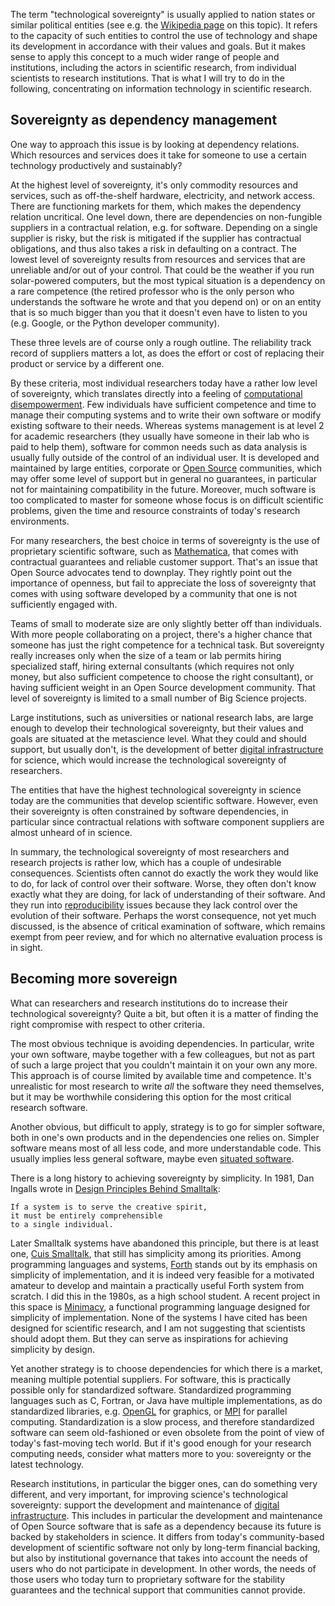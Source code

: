 The term "technological sovereignty" is usually applied to nation states or similar political entities (see e.g. the [Wikipedia page](https://en.wikipedia.org/wiki/Technological_sovereignty) on this topic). It refers to the capacity of such entities to control the use of technology and shape its development in accordance with their values and goals. But it makes sense to apply this concept to a much wider range of people and institutions, including the actors in scientific research, from individual scientists to research institutions. That is what I will try to do in the following, concentrating on information technology in scientific research.

## Sovereignty as dependency management

One way to approach this issue is by looking at dependency relations. Which resources and services does it take for someone to use a certain technology productively and sustainably?

At the highest level of sovereignty, it's only commodity resources and services, such as off-the-shelf hardware, electricity, and network access. There are functioning markets for them, which makes the dependency relation uncritical. One level down, there are dependencies on non-fungible suppliers in a contractual relation, e.g. for software. Depending on a single supplier is risky, but the risk is mitigated if the supplier has contractual obligations, and thus also takes a risk in defaulting on a contract. The lowest level of sovereignty results from resources and services that are unreliable and/or out of your control. That could be the weather if you run solar-powered computers, but the most typical situation is a dependency on a rare competence (the retired professor who is the only person who understands the software he wrote and that you depend on) or on an entity that is so much bigger than you that it doesn't even have to listen to you (e.g. Google, or the Python developer community).

These three levels are of course only a rough outline. The reliability track record of suppliers matters a lot, as does the effort or cost of replacing their product or service by a different one.

By these criteria, most individual researchers today have a rather low level of sovereignty, which translates directly into a feeling of [computational disempowerment](Computational%20disempowerment.md). Few individuals have sufficient competence and time to manage their computing systems and to write their own software or modify existing software to their needs. Whereas systems management is at level 2 for academic researchers (they usually have someone in their lab who is paid to help them), software for common needs such as data analysis is usually fully outside of the control of an individual user. It is developed and maintained by large entities, corporate or [Open Source](Open%20Source.md) communities, which may offer some level of support but in general no guarantees, in particular not for maintaining compatibility in the future. Moreover, much software is too complicated to master for someone whose focus is on difficult scientific problems, given the time and resource constraints of today's research environments.

For many researchers, the best choice in terms of sovereignty is the use of proprietary scientific software, such as [Mathematica](https://www.wolfram.com/mathematica/), that comes with contractual guarantees and reliable customer support. That's an issue that Open Source advocates tend to downplay. They rightly point out the importance of openness, but fail to appreciate the loss of sovereignty that comes with using software developed by a community that one is not sufficiently engaged with.

Teams of small to moderate size are only slightly better off than individuals. With more people collaborating on a project, there's a higher chance that someone has just the right competence for a technical task. But sovereignty really increases only when the size of a team or lab permits hiring specialized staff, hiring external consultants (which requires not only money, but also sufficient competence to choose the right consultant), or having sufficient weight in an Open Source development community. That level of sovereignty is limited to a small number of Big Science projects.

Large institutions, such as universities or national research labs, are large enough to develop their technological sovereignty, but their values and goals are situated at the metascience level. What they could and should support, but usually don't, is the development of better [digital infrastructure](Digital%20infrastructure.md) for science, which would increase the technological sovereignty of researchers.

The entities that have the highest technological sovereignty in science today are the communities that develop scientific software. However, even their sovereignty is often constrained by software dependencies, in particular since contractual relations with software component suppliers are almost unheard of in science.

In summary, the technological sovereignty of most researchers and research projects is rather low, which has a couple of undesirable consequences. Scientists often cannot do exactly the work they would like to do, for lack of control over their software. Worse, they often don't know exactly what they are doing, for lack of understanding of their software. And they run into [reproducibility](Computational%20reproducibility.md) issues because they lack control over the evolution of their software. Perhaps the worst consequence, not yet much discussed, is the absence of critical examination of software, which remains  exempt from peer review, and for which no alternative evaluation process is in sight.


## Becoming more sovereign

What can researchers and research institutions do to increase their technological sovereignty? Quite a bit, but often it is a matter of finding the right compromise with respect to other criteria.

The most obvious technique is avoiding dependencies. In particular, write your own software, maybe together with a few colleagues, but not as part of such a large project that you couldn't maintain it on your own any more. This approach is of course limited by available time and competence. It's unrealistic for most research to write *all* the software they need themselves, but it may be worthwhile considering this option for the most critical research software.

Another obvious, but difficult to apply, strategy is to go for simpler software, both in one's own products and in the dependencies one relies on. Simpler software means most of all less code, and more understandable code. This usually implies less general software, maybe even [situated software](Situated%20software.md).

There is a long history to achieving sovereignty by simplicity. In 1981, Dan Ingalls wrote in [Design Principles Behind Smalltalk](https://www.cs.virginia.edu/~evans/cs655/readings/smalltalk.html):

    If a system is to serve the creative spirit,
    it must be entirely comprehensible
    to a single individual.

Later Smalltalk systems have abandoned this principle, but there is at least one, [Cuis Smalltalk](https://cuis.st/), that still has simplicity among its priorities. Among programming languages and systems, [Forth](https://en.wikipedia.org/wiki/Forth_(programming_language)) stands out by its emphasis on simplicity of implementation, and it is indeed very feasible for a motivated amateur to develop and maintain a practically useful Forth system from scratch. I did this in the 1980s, as a high school student. A recent project in this space is [Minimacy](https://minimacy.net/), a functional programming language designed for simplicity of implementation. None of the systems I have cited has been designed for scientific research, and I am not suggesting that scientists should adopt them. But they can serve as inspirations for achieving simplicity by design.

Yet another strategy is to choose dependencies for which there is a market, meaning multiple potential suppliers. For software, this is practically possible only for standardized software. Standardized programming languages such as C, Fortran, or Java have multiple implementations, as do standardized libraries, e.g. [OpenGL](https://www.opengl.org/) for graphics, or [MPI](https://en.wikipedia.org/wiki/Message_Passing_Interface) for parallel computing. Standardization is a slow process, and therefore standardized software can seem old-fashioned or even obsolete from the point of view of today's fast-moving tech world. But if it's good enough for your research computing needs, consider what matters more to you: sovereignty or the latest technology.

Research institutions, in particular the bigger ones, can do something very different, and very important, for improving science's technological sovereignty: support the development and maintenance of [digital infrastructure](Digital%20infrastructure.md). This includes in particular the development and maintenance of Open Source software that is safe as a dependency because its future is backed by stakeholders in science. It differs from today's community-based development of scientific software not only by long-term financial backing, but also by institutional governance that takes into account the needs of users who do not participate in development. In other words, the needs of those users who today turn to proprietary software for the stability guarantees and the technical support that communities cannot provide.
